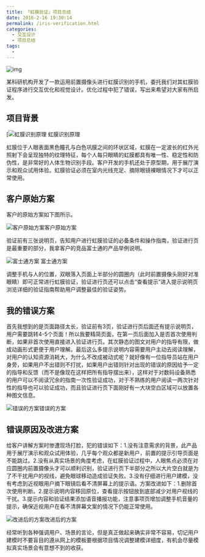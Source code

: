 ```yaml
---
title: 「虹膜验证」项目总结
date: 2016-2-16 19:30:14
permalink: /iris-verification.html
categories:
  - 交互设计
  - 项目总结
tags:
  - 
---
```


![img](http://pic.ftium4.com/%E8%99%B9%E8%86%9C%E9%AA%8C%E8%AF%81-1.png)

某科研机构开发了一款运用前置摄像头进行虹膜识别的手机，委托我们对其虹膜验证程序进行交互优化和视觉设计。优化过程中犯了错误，写出来希望对大家有所启发。

<!-- more -->

## 项目背景

[![虹膜识别原理](http://pic.ftium4.com/jpg-1.jpeg)
虹膜识别原理

虹膜位于人眼表面黑色瞳孔与白色巩膜之间的环状区域，虹膜在一定波长的红外光照射下会呈现独特的纹理特征，每个人每只眼睛的虹膜都具有唯一性、稳定性和防伪性，是非常好的人体生物识别手段。客户开发的手机还处于原型期，用于展厅演示和观众试用体验。虹膜验证必须在室内光线充足、摘除眼镜裸眼情况下才可以正常使用。

## 客户原始方案

客户的原始方案如下图所示。

![客户原始方案](http://pic.ftium4.com/png-8.png)客户原始方案

验证前有三张说明页，告知用户进行虹膜验证的必备条件和操作指南，验证进行页是最重要的部分，我拿客户的竞品富士通的产品举例说明。

![富士通方案](http://pic.ftium4.com/jpg-2.jpeg)
富士通方案

调整手机与人的位置，双眼落入页面上半部分的圆圈内（此时前置摄像头刚好对准眼睛）即可正常进行虹膜验证，验证进行页还可以点击“查看提示”进入提示说明页浏览详细的验证指南帮助用户调整最佳的验证姿势。

## 我的错误方案

首先我想到的是页面路径太长，验证前有3页，验证进行页后面还有提示说明页，用户需要跳转4-5个页面！所以我要精简页面，在第一页后面加入是否首次使用判断，如果非首次使用直接进入验证进行页。其次静态的图文对用户的指导有限，做成动画形式更便于用户理解。最后这么多提示说明内容需要用户主动去阅读理解，对用户的认知资源消耗大，为什么不改成被动式呢？就好像有一位指导员站在用户身旁，如果用户不出错则不打扰，如果用户出错则针对出现的错误的原因给予一定的指导和反馈（而不是像现在这样把所有指导摆出来），这样对于对数码设备熟悉的用户可以不阅读冗余的指南一次性验证成功，对于不熟练的用户阅读一两次针对性的指导也可以验证成功，而且验证进行页下面刚好有一大块空白区域可以放置各种图文信息。

![错误的方案](http://pic.ftium4.com/%E9%94%99%E8%AF%AF%E7%9A%84%E6%96%B9%E6%A1%88-1024x315.png)错误的方案

## 错误原因及改进方案

给客户讲解方案时惨遭现场打脸，犯的错误如下：1.没有注意需求的背景，此产品用于展厅演示和观众试用体验，几乎每个观众都是新用户，前置的提示引导页面是不能跳过。2.没有从真实场景的角度考虑，在虹膜验证过程中，人眼焦点必须在对应圆圈内前置摄像头才可以顺利识别，验证进行页下半部分之所以大片空白就是为了不干扰用户的视线，避免眼球移动造成验证失败。3.没有仔细进行用户建模，没有考虑到近视眼用户摘下眼镜后看不清屏幕上的提示语。方案改进如下：1.删除首次使用判断。2.提示说明内容移回原位，查看提示按钮放到底部减少对用户视线的干扰。3.提示内容和验证结果添加语音播报功能，注意事项页增加调整手机音量的提示，确保近视用户在看不清屏幕文案的情况下仍能正常使用。

![改进后的方案](http://pic.ftium4.com/png-10.png)改进后的方案

经常听到各种强调用户、场景的言论，但是真正做起来确实非常不容易，切记用户建模时不要盲目的遵从网上的模板要根据项目情况调整建模详细度，有机会尽量模拟真实场景会有意想不到的收获。
